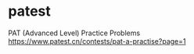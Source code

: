 # patest
PAT (Advanced Level) Practice Problems https://www.patest.cn/contests/pat-a-practise?page=1
